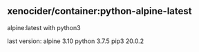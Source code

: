 ## xenocider/container:python-alpine-latest
alpine:latest with python3

last version:
alpine 3.10
python 3.7.5
pip3 20.0.2
